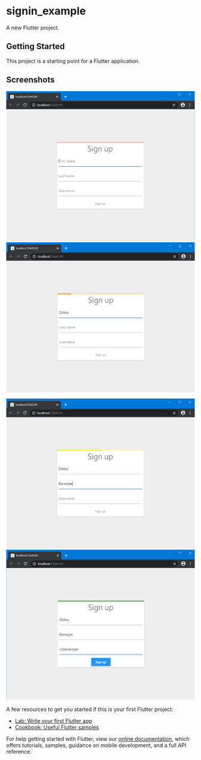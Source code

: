 # signin_example

A new Flutter project.

## Getting Started

This project is a starting point for a Flutter application.

## Screenshots

<img height="400px" src="screenshot_1.png"> <img height="400px" src="screenshot_2.png">

<img height="400px" src="screenshot_3.png"> <img height="400px" src="screenshot_4.png">

A few resources to get you started if this is your first Flutter project:

- [Lab: Write your first Flutter app](https://flutter.dev/docs/get-started/codelab)
- [Cookbook: Useful Flutter samples](https://flutter.dev/docs/cookbook)

For help getting started with Flutter, view our
[online documentation](https://flutter.dev/docs), which offers tutorials,
samples, guidance on mobile development, and a full API reference.
